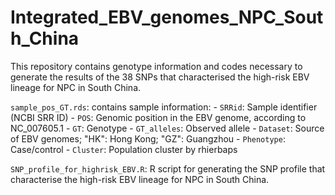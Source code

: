 # Integrated_EBV_genomes_NPC_South_China
This repository contains genotype information and codes necessary to generate the results of the 38 SNPs that characterised the high-risk EBV lineage for NPC in South China.

`sample_pos_GT.rds`: contains sample information:
	- `SRRid`: Sample identifier (NCBI SRR ID)
	- `POS`: Genomic position in the EBV genome, according to NC_007605.1
	- `GT`: Genotype
	- `GT_alleles`: Observed allele
	- `Dataset`: Source of EBV genomes; "HK": Hong Kong; "GZ": Guangzhou
	- `Phenotype`: Case/control
	- `Cluster`: Population cluster by rhierbaps

`SNP_profile_for_highrisk_EBV.R`: R script for generating the SNP profile that characterise the high-risk EBV lineage for NPC in South China.

